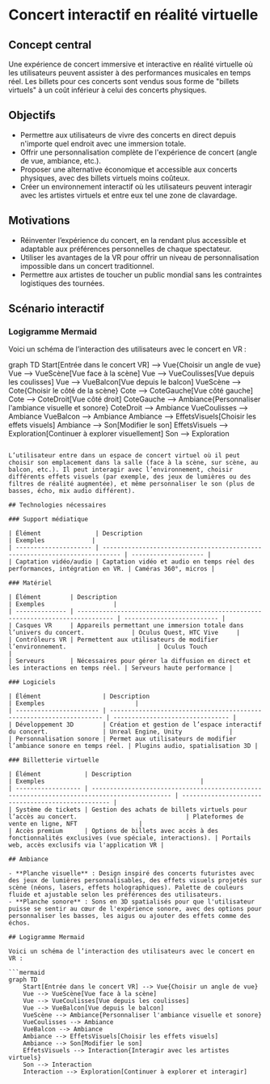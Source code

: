 # Concert interactif en réalité virtuelle

## Concept central

Une expérience de concert immersive et interactive en réalité virtuelle où les utilisateurs peuvent assister à des performances musicales en temps réel. Les billets pour ces concerts sont vendus sous forme de "billets virtuels" à un coût inférieur à celui des concerts physiques.

## Objectifs

- Permettre aux utilisateurs de vivre des concerts en direct depuis n'importe quel endroit avec une immersion totale.
- Offrir une personnalisation complète de l'expérience de concert (angle de vue, ambiance, etc.).
- Proposer une alternative économique et accessible aux concerts physiques, avec des billets virtuels moins coûteux.
- Créer un environnement interactif où les utilisateurs peuvent interagir avec les artistes virtuels et entre eux tel une zone de clavardage.

## Motivations

- Réinventer l’expérience du concert, en la rendant plus accessible et adaptable aux préférences personnelles de chaque spectateur.
- Utiliser les avantages de la VR pour offrir un niveau de personnalisation impossible dans un concert traditionnel.
- Permettre aux artistes de toucher un public mondial sans les contraintes logistiques des tournées.

## Scénario interactif

### Logigramme Mermaid

Voici un schéma de l’interaction des utilisateurs avec le concert en VR :

graph TD
Start[Entrée dans le concert VR] --> Vue{Choisir un angle de vue}
Vue --> VueScène[Vue face à la scène]
Vue --> VueCoulisses[Vue depuis les coulisses]
Vue --> VueBalcon[Vue depuis le balcon]
VueScène --> Cote{Choisir le côté de la scène}
Cote --> CoteGauche[Vue côté gauche]
Cote --> CoteDroit[Vue côté droit]
CoteGauche --> Ambiance{Personnaliser l'ambiance visuelle et sonore}
CoteDroit --> Ambiance
VueCoulisses --> Ambiance
VueBalcon --> Ambiance
Ambiance --> EffetsVisuels[Choisir les effets visuels]
Ambiance --> Son[Modifier le son]
EffetsVisuels --> Exploration[Continuer à explorer visuellement]
Son --> Exploration

````

L’utilisateur entre dans un espace de concert virtuel où il peut choisir son emplacement dans la salle (face à la scène, sur scène, au balcon, etc.). Il peut interagir avec l’environnement, choisir différents effets visuels (par exemple, des jeux de lumières ou des filtres de réalité augmentée), et même personnaliser le son (plus de basses, écho, mix audio différent).

## Technologies nécessaires

### Support médiatique

| Élément               | Description                                                                 | Exemples             |
| --------------------- | --------------------------------------------------------------------------- | -------------------- |
| Captation vidéo/audio | Captation vidéo et audio en temps réel des performances, intégration en VR. | Caméras 360°, micros |

### Matériel

| Élément        | Description                                                                      | Exemples                   |
| -------------- | -------------------------------------------------------------------------------- | -------------------------- |
| Casques VR     | Appareils permettant une immersion totale dans l’univers du concert.             | Oculus Quest, HTC Vive     |
| Contrôleurs VR | Permettent aux utilisateurs de modifier l’environnement.                         | Oculus Touch               |
| Serveurs       | Nécessaires pour gérer la diffusion en direct et les interactions en temps réel. | Serveurs haute performance |

### Logiciels

| Élément                 | Description                                                          | Exemples                         |
| ----------------------- | -------------------------------------------------------------------- | -------------------------------- |
| Développement 3D        | Création et gestion de l’espace interactif du concert.               | Unreal Engine, Unity             |
| Personnalisation sonore | Permet aux utilisateurs de modifier l’ambiance sonore en temps réel. | Plugins audio, spatialisation 3D |

### Billetterie virtuelle

| Élément            | Description                                                                                  | Exemples                                           |
| ------------------ | -------------------------------------------------------------------------------------------- | -------------------------------------------------- |
| Système de tickets | Gestion des achats de billets virtuels pour l’accès au concert.                              | Plateformes de vente en ligne, NFT                 |
| Accès premium      | Options de billets avec accès à des fonctionnalités exclusives (vue spéciale, interactions). | Portails web, accès exclusifs via l'application VR |

## Ambiance

- **Planche visuelle** : Design inspiré des concerts futuristes avec des jeux de lumières personnalisables, des effets visuels projetés sur scène (néons, lasers, effets holographiques). Palette de couleurs fluide et ajustable selon les préférences des utilisateurs.
- **Planche sonore** : Sons en 3D spatialisés pour que l'utilisateur puisse se sentir au cœur de l'expérience sonore, avec des options pour personnaliser les basses, les aigus ou ajouter des effets comme des échos.

## Logigramme Mermaid

Voici un schéma de l’interaction des utilisateurs avec le concert en VR :

```mermaid
graph TD
    Start[Entrée dans le concert VR] --> Vue{Choisir un angle de vue}
    Vue --> VueScène[Vue face à la scène]
    Vue --> VueCoulisses[Vue depuis les coulisses]
    Vue --> VueBalcon[Vue depuis le balcon]
    VueScène --> Ambiance{Personnaliser l'ambiance visuelle et sonore}
    VueCoulisses --> Ambiance
    VueBalcon --> Ambiance
    Ambiance --> EffetsVisuels[Choisir les effets visuels]
    Ambiance --> Son[Modifier le son]
    EffetsVisuels --> Interaction{Interagir avec les artistes virtuels}
    Son --> Interaction
    Interaction --> Exploration[Continuer à explorer et interagir]
````
